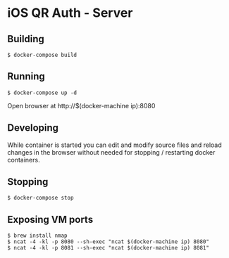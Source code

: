 iOS QR Auth - Server
====================

Building
--------

    $ docker-compose build

Running
-------

    $ docker-compose up -d

Open browser at http://$(docker-machine ip):8080

Developing
----------

While container is started you can edit and modify source
files and reload changes in the browser without needed for
stopping / restarting docker containers.

Stopping
--------

    $ docker-compose stop

Exposing VM ports
-----------------

    $ brew install nmap
    $ ncat -4 -kl -p 8080 --sh-exec "ncat $(docker-machine ip) 8080"
    $ ncat -4 -kl -p 8081 --sh-exec "ncat $(docker-machine ip) 8081"

